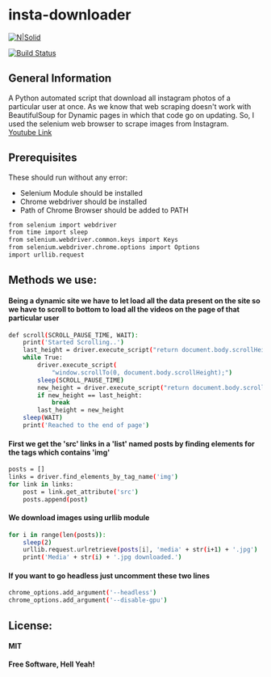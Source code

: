 # insta-downloader

[![N|Solid](https://vashukarn.github.io/top-logo.png)](https://vashukarn.github.io/)

[![Build Status](https://travis-ci.org/joemccann/dillinger.svg?branch=master)](https://github.com/vashukarn/insta-downloader)

## General Information

A Python automated script that download all instagram photos of a particular user at once. As we know that web scraping doesn't work with BeautifulSoup for Dynamic pages in which that code go on updating.
So, I used the selenium web browser to scrape images from Instagram.
<br>[Youtube Link](https://www.youtube.com/watch?v=odnGLaj5d1g)
## Prerequisites

These should run without any error: <br>

- Selenium Module should be installed <br>
- Chrome webdriver should be installed <br>
- Path of Chrome Browser should be added to PATH <br>

```sh
from selenium import webdriver
from time import sleep
from selenium.webdriver.common.keys import Keys
from selenium.webdriver.chrome.options import Options
import urllib.request
```

## Methods we use:

#### Being a dynamic site we have to let load all the data present on the site so we have to scroll to bottom to load all the videos on the page of that particular user

```sh
def scroll(SCROLL_PAUSE_TIME, WAIT):
    print('Started Scrolling..')
    last_height = driver.execute_script("return document.body.scrollHeight")
    while True:
        driver.execute_script(
            "window.scrollTo(0, document.body.scrollHeight);")
        sleep(SCROLL_PAUSE_TIME)
        new_height = driver.execute_script("return document.body.scrollHeight")
        if new_height == last_height:
            break
        last_height = new_height
    sleep(WAIT)
    print('Reached to the end of page')
```

#### First we get the 'src' links in a 'list' named posts by finding elements for the tags which contains 'img'

```sh
posts = []
links = driver.find_elements_by_tag_name('img')
for link in links:
    post = link.get_attribute('src')
    posts.append(post)
```

#### We download images using urllib module

```sh
for i in range(len(posts)):
    sleep(2)
    urllib.request.urlretrieve(posts[i], 'media' + str(i+1) + '.jpg')
    print('Media' + str(i) + '.jpg downloaded.')
```

#### If you want to go headless just uncomment these two lines

```sh
chrome_options.add_argument('--headless')
chrome_options.add_argument('--disable-gpu')
```

## License:

#### MIT

**Free Software, Hell Yeah!**
